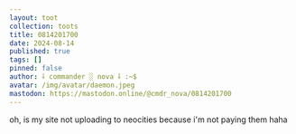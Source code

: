```yaml
---
layout: toot
collection: toots
title: 0814201700
date: 2024-08-14
published: true
tags: []
pinned: false
author: ⸸ commander ░ nova ⸸ :~$
avatar: /img/avatar/daemon.jpeg
mastodon: https://mastodon.online/@cmdr_nova/0814201700
---
```


oh, is my site not uploading to neocities because i'm not paying them haha
